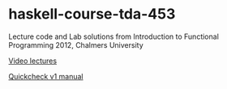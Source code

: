 # haskell-course-tda-453

Lecture code and Lab solutions from Introduction to Functional Programming 2012, Chalmers University

[Video lectures](http://www.cse.chalmers.se/edu/course/TDA452/FPLectures/Vid/)

[Quickcheck v1 manual](http://www.cse.chalmers.se/~rjmh/QuickCheck/manual_body.html)

